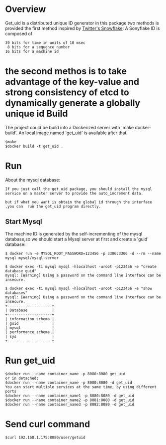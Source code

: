 Overview
=====
Get_uid is a distributed unique ID generator 
in this package two methods is provided
the first method inspired by [Twitter's Snowflake](https://blog.twitter.com/2010/announcing-snowflake):
A Sonyflake ID is composed of

    39 bits for time in units of 10 msec
     8 bits for a sequence number
    16 bits for a machine id
the second methos is to take advantage of the key-value and strong consistency of etcd to dynamically generate a globally unique id
Build
=====

The project could be build into a Dockerized server with 'make docker-build'. An local image named 'get_uid' is available after that.
    
    $make
    $docker build -t get_uid .
Run
=====
About the mysql database:

    If you just call the get_uid package, you should install the mysql service on a master server to provide the auto_increment data.

    but if what you want is obtain the global id through the interface ,you can  run the get_uid program directly.

Start Mysql
-----
The machine ID is generated by the self-incrementing of the mysql database,so we should start a Mysql server at first and create a 'guid' database:

    $ docker run -e MYSQL_ROOT_PASSWORD=123456 -p 3306:3306 -d --rm --name mysql mysql/mysql-server
    
    $ docker exec -ti mysql mysql -hlocalhost -uroot -p123456 -e "create database guid" 
    mysql: [Warning] Using a password on the command line interface can be insecure.

    $ docker exec -ti mysql mysql -hlocalhost -uroot -p123456 -e "show databases" 
    mysql: [Warning] Using a password on the command line interface can be insecure.
    +--------------------+
    | Database           |
    +--------------------+
    | information_schema |
    | guid               |
    | mysql              |
    | performance_schema |
    | sys                |
    +--------------------+

Run get_uid
=====
    $docker run --name container_name -p 8080:8080 get_uid
    or in detached:
    $docker run --name container_name -p 8080:8080 -d get_uid
    You can start multiple services at the same time, by using different ports
    $docker run --name container_name1 -p 8080:8080 -d get_uid
    $docker run --name container_name2 -p 8081:8080 -d get_uid
    $docker run --name container_name3 -p 8082:8080 -d get_uid
Send curl command
=====
    $curl 192.168.1.175:8080/user/getuid

